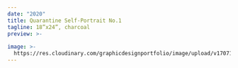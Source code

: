 ```yaml
---
date: "2020"
title: Quarantine Self-Portrait No.1
tagline: 18”x24”, charcoal
preview: >-
  
image: >-
  https://res.cloudinary.com/graphicdesignportfolio/image/upload/v1707160062/samples/Trey/head_acsl0w.png
---
```


